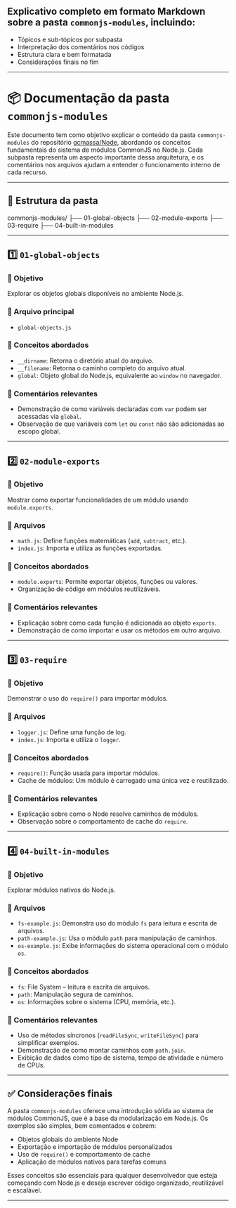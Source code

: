 ## Explicativo completo em **formato Markdown** sobre a pasta `commonjs-modules`, incluindo:

- Tópicos e sub-tópicos por subpasta
- Interpretação dos comentários nos códigos
- Estrutura clara e bem formatada
- Considerações finais no fim

---

# 📦 Documentação da pasta `commonjs-modules`

Este documento tem como objetivo explicar o conteúdo da pasta `commonjs-modules` do repositório [gcmassa/Node](https://github.com/gcmassa/Node.git), abordando os conceitos fundamentais do sistema de módulos CommonJS no Node.js. Cada subpasta representa um aspecto importante dessa arquitetura, e os comentários nos arquivos ajudam a entender o funcionamento interno de cada recurso.

---

## 📁 Estrutura da pasta


commonjs-modules/
├── 01-global-objects
├── 02-module-exports
├── 03-require
├── 04-built-in-modules


---

## 1️⃣ `01-global-objects`

### 🔹 Objetivo
Explorar os objetos globais disponíveis no ambiente Node.js.

### 🔸 Arquivo principal
- `global-objects.js`

### 🧠 Conceitos abordados
- `__dirname`: Retorna o diretório atual do arquivo.
- `__filename`: Retorna o caminho completo do arquivo atual.
- `global`: Objeto global do Node.js, equivalente ao `window` no navegador.

### 💬 Comentários relevantes
- Demonstração de como variáveis declaradas com `var` podem ser acessadas via `global`.
- Observação de que variáveis com `let` ou `const` não são adicionadas ao escopo global.

---

## 2️⃣ `02-module-exports`

### 🔹 Objetivo
Mostrar como exportar funcionalidades de um módulo usando `module.exports`.

### 🔸 Arquivos
- `math.js`: Define funções matemáticas (`add`, `subtract`, etc.).
- `index.js`: Importa e utiliza as funções exportadas.

### 🧠 Conceitos abordados
- `module.exports`: Permite exportar objetos, funções ou valores.
- Organização de código em módulos reutilizáveis.

### 💬 Comentários relevantes
- Explicação sobre como cada função é adicionada ao objeto `exports`.
- Demonstração de como importar e usar os métodos em outro arquivo.

---

## 3️⃣ `03-require`

### 🔹 Objetivo
Demonstrar o uso do `require()` para importar módulos.

### 🔸 Arquivos
- `logger.js`: Define uma função de log.
- `index.js`: Importa e utiliza o `logger`.

### 🧠 Conceitos abordados
- `require()`: Função usada para importar módulos.
- Cache de módulos: Um módulo é carregado uma única vez e reutilizado.

### 💬 Comentários relevantes
- Explicação sobre como o Node resolve caminhos de módulos.
- Observação sobre o comportamento de cache do `require`.

---

## 4️⃣ `04-built-in-modules`

### 🔹 Objetivo
Explorar módulos nativos do Node.js.

### 🔸 Arquivos
- `fs-example.js`: Demonstra uso do módulo `fs` para leitura e escrita de arquivos.
- `path-example.js`: Usa o módulo `path` para manipulação de caminhos.
- `os-example.js`: Exibe informações do sistema operacional com o módulo `os`.

### 🧠 Conceitos abordados
- `fs`: File System – leitura e escrita de arquivos.
- `path`: Manipulação segura de caminhos.
- `os`: Informações sobre o sistema (CPU, memória, etc.).

### 💬 Comentários relevantes
- Uso de métodos síncronos (`readFileSync`, `writeFileSync`) para simplificar exemplos.
- Demonstração de como montar caminhos com `path.join`.
- Exibição de dados como tipo de sistema, tempo de atividade e número de CPUs.

---

## ✅ Considerações finais

A pasta `commonjs-modules` oferece uma introdução sólida ao sistema de módulos CommonJS, que é a base da modularização em Node.js. Os exemplos são simples, bem comentados e cobrem:

- Objetos globais do ambiente Node
- Exportação e importação de módulos personalizados
- Uso de `require()` e comportamento de cache
- Aplicação de módulos nativos para tarefas comuns

Esses conceitos são essenciais para qualquer desenvolvedor que esteja começando com Node.js e deseja escrever código organizado, reutilizável e escalável.

---
